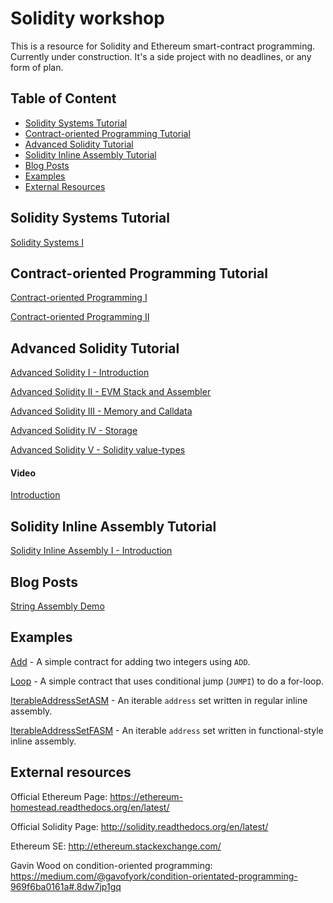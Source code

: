# Solidity workshop

This is a resource for Solidity and Ethereum smart-contract programming. Currently under construction. It's a side project with no deadlines, or any form of plan.

## Table of Content

- [Solidity Systems Tutorial](#solidity-systems-tutorial)
- [Contract-oriented Programming Tutorial](#contract-oriented-programming-tutorial)
- [Advanced Solidity Tutorial](#advanced-solidity-tutorial)
- [Solidity Inline Assembly Tutorial](#solidity-inline-assembly-tutorial)
- [Blog Posts](#blog-posts)
- [Examples](#examples)
- [External Resources](#external-resources)

## Solidity Systems Tutorial

[Solidity Systems I](https://github.com/androlo/solidity-workshop/blob/master/tutorials/2016-02-17-solidity-systems-I.md)

## Contract-oriented Programming Tutorial

[Contract-oriented Programming I](https://github.com/androlo/solidity-workshop/blob/master/tutorials/2016-06-30-contract-oriented-programming-I.md)

[Contract-oriented Programming II](https://github.com/androlo/solidity-workshop/blob/master/tutorials/2016-07-02-contract-oriented-programming-II.md)

## Advanced Solidity Tutorial

[Advanced Solidity I - Introduction](https://github.com/androlo/solidity-workshop/blob/master/tutorials/2016-03-09-advanced-solidity-I.md)

[Advanced Solidity II - EVM Stack and Assembler](https://github.com/androlo/solidity-workshop/blob/master/tutorials/2016-03-11-advanced-solidity-II.md)

[Advanced Solidity III - Memory and Calldata](https://github.com/androlo/solidity-workshop/blob/master/tutorials/2016-03-11-advanced-solidity-III.md)

[Advanced Solidity IV - Storage](https://github.com/androlo/solidity-workshop/blob/master/tutorials/2016-03-13-advanced-solidity-IV.md)

[Advanced Solidity V - Solidity value-types](https://github.com/androlo/solidity-workshop/blob/master/tutorials/2016-03-14-advanced-solidity-V.md)

#### Video

[Introduction](https://www.youtube.com/watch?v=GylBxjsytDk)

## Solidity Inline Assembly Tutorial

[Solidity Inline Assembly I - Introduction](https://github.com/androlo/solidity-workshop/blob/master/tutorials/2016-04-04-solidity-inline-assembly-I.md)


## Blog Posts

[String Assembly Demo](https://github.com/androlo/solidity-workshop/blob/master/blogs/2016-04-02-string-assembly-demo.md)


## Examples

[Add](https://github.com/androlo/solidity-workshop/blob/master/examples/Add.md) - A simple contract for adding two integers using `ADD`.

[Loop](https://github.com/androlo/solidity-workshop/blob/master/examples/Loop.md) - A simple contract that uses conditional jump (`JUMPI`) to do a for-loop.

[IterableAddressSetASM](https://github.com/androlo/solidity-workshop/blob/master/examples/IterableAddressSetASM.sol) - An iterable `address` set written in regular inline assembly.

[IterableAddressSetFASM](https://github.com/androlo/solidity-workshop/blob/master/examples/IterableAddressSetFASM.sol) - An iterable `address` set written in functional-style inline assembly.

## External resources

Official Ethereum Page: https://ethereum-homestead.readthedocs.org/en/latest/

Official Solidity Page: http://solidity.readthedocs.org/en/latest/

Ethereum SE: http://ethereum.stackexchange.com/

Gavin Wood on condition-oriented programming: https://medium.com/@gavofyork/condition-orientated-programming-969f6ba0161a#.8dw7jp1gq

